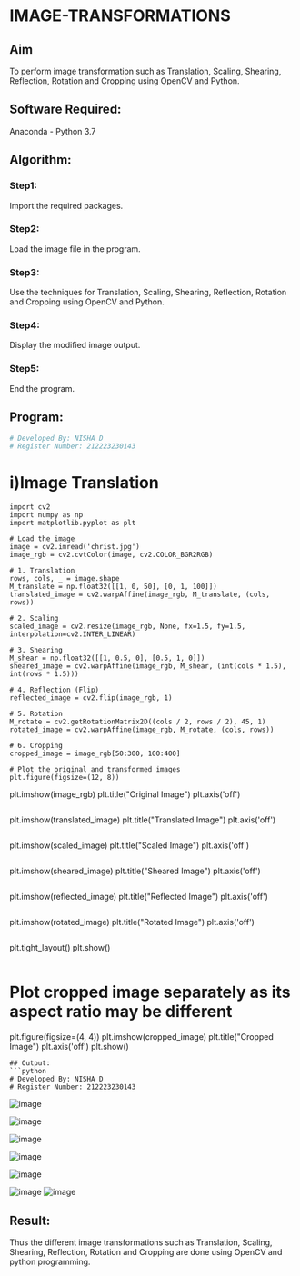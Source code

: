 # IMAGE-TRANSFORMATIONS


## Aim
To perform image transformation such as Translation, Scaling, Shearing, Reflection, Rotation and Cropping using OpenCV and Python.

## Software Required:
Anaconda - Python 3.7


## Algorithm:
### Step1:
Import the required packages.

### Step2:
Load the image file in the program.

### Step3:
Use the techniques for Translation, Scaling, Shearing, Reflection, Rotation and Cropping using OpenCV and Python.

### Step4:
Display the modified image output.

### Step5:
End the program.



## Program:
```python
# Developed By: NISHA D
# Register Number: 212223230143
```
# i)Image Translation
```
import cv2
import numpy as np
import matplotlib.pyplot as plt
```
```
# Load the image
image = cv2.imread('christ.jpg')
image_rgb = cv2.cvtColor(image, cv2.COLOR_BGR2RGB)  
```
```
# 1. Translation
rows, cols, _ = image.shape
M_translate = np.float32([[1, 0, 50], [0, 1, 100]]) 
translated_image = cv2.warpAffine(image_rgb, M_translate, (cols, rows))
```
```
# 2. Scaling
scaled_image = cv2.resize(image_rgb, None, fx=1.5, fy=1.5, interpolation=cv2.INTER_LINEAR) 
```
```
# 3. Shearing
M_shear = np.float32([[1, 0.5, 0], [0.5, 1, 0]]) 
sheared_image = cv2.warpAffine(image_rgb, M_shear, (int(cols * 1.5), int(rows * 1.5)))
```
```
# 4. Reflection (Flip)
reflected_image = cv2.flip(image_rgb, 1)
```
```
# 5. Rotation
M_rotate = cv2.getRotationMatrix2D((cols / 2, rows / 2), 45, 1) 
rotated_image = cv2.warpAffine(image_rgb, M_rotate, (cols, rows))
```
```
# 6. Cropping
cropped_image = image_rgb[50:300, 100:400]  
```
```
# Plot the original and transformed images
plt.figure(figsize=(12, 8))
```
plt.imshow(image_rgb)
plt.title("Original Image")
plt.axis('off')
```
```
plt.imshow(translated_image)
plt.title("Translated Image")
plt.axis('off')
```
```

plt.imshow(scaled_image)
plt.title("Scaled Image")
plt.axis('off')
```
```

plt.imshow(sheared_image)
plt.title("Sheared Image")
plt.axis('off')
```
```

plt.imshow(reflected_image)
plt.title("Reflected Image")
plt.axis('off')
```
```

plt.imshow(rotated_image)
plt.title("Rotated Image")
plt.axis('off')
```
```
plt.tight_layout()
plt.show()
```
```
# Plot cropped image separately as its aspect ratio may be different
plt.figure(figsize=(4, 4))
plt.imshow(cropped_image)
plt.title("Cropped Image")
plt.axis('off')
plt.show()

```
## Output:
```python
# Developed By: NISHA D
# Register Number: 212223230143
```
![image](https://github.com/user-attachments/assets/8662ee95-7094-4057-96d5-77f226e598bd)



![image](https://github.com/user-attachments/assets/edbd7df5-4949-43b6-b5f6-feaef36201d5)

![image](https://github.com/user-attachments/assets/be34e88a-b9f1-448a-8c9b-1d3a6d4b11fb)

![image](https://github.com/user-attachments/assets/c158fb58-5378-4b96-91fb-fa8add4a793f)

![image](https://github.com/user-attachments/assets/f87047b4-95d6-42e3-94e1-96b66edc7977)

![image](https://github.com/user-attachments/assets/2934c9b5-c2c5-45f1-858a-f9f5ba9330ee)
![image](https://github.com/user-attachments/assets/5cde88c1-ce45-4c1a-a0ae-6c465b3918ec)


## Result: 


Thus the different image transformations such as Translation, Scaling, Shearing, Reflection, Rotation and Cropping are done using OpenCV and python programming.
